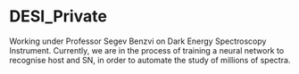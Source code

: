 # DESI_Private
Working under Professor Segev Benzvi on Dark Energy Spectroscopy Instrument. Currently, we are in the process of training a neural network to recognise host and SN, in order to automate the study of millions of spectra.
